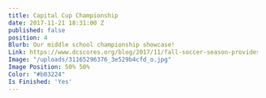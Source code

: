 ```yaml
---
title: Capital Cup Championship
date: 2017-11-21 18:31:00 Z
published: false
position: 4
Blurb: Our middle school championship showcase!
Link: https://www.dcscores.org/blog/2017/11/fall-soccer-season-provides-hundreds-of-games-practices-and-exercise
Image: "/uploads/31165296376_3e529b4cfd_o.jpg"
Image Position: 50% 50%
Color: "#b03224"
Is Finished: 'Yes'
---
```


